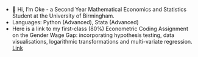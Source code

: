 - 👋 Hi, I’m Oke - a Second Year Mathematical Economics and Statistics Student at the University of Birmingham.
- Languages: Python (Advanced), Stata (Advanced)
- Here is a link to my first-class (80%) Econometric Coding Assignment on the Gender Wage Gap: incorporating hypothesis testing, data visualisations, logarithmic transformations and multi-variate regression. [Link](https://drive.google.com/file/d/1_vjdyZPVbE-Fdg0OYoJp1o-g1X4NbuZA/view?usp=sharing) 

